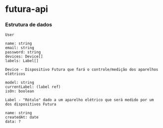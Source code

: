 # futura-api

### Estrutura de dados
``` 
User

name: string
email: string
password: string
devices: Device[]
labels: Label[]
```
```
Device - Dispositivo Futura que fará o controle/medição dos aparelhos elétricos

model: string
currentLabel: (label ref)
isOn: boolean
```
```
Label - "Rótulo" dado a um aparelho elétrico que será medido por um dos dispositivos Futura

name: string
createdAt: date
data: ?
```
